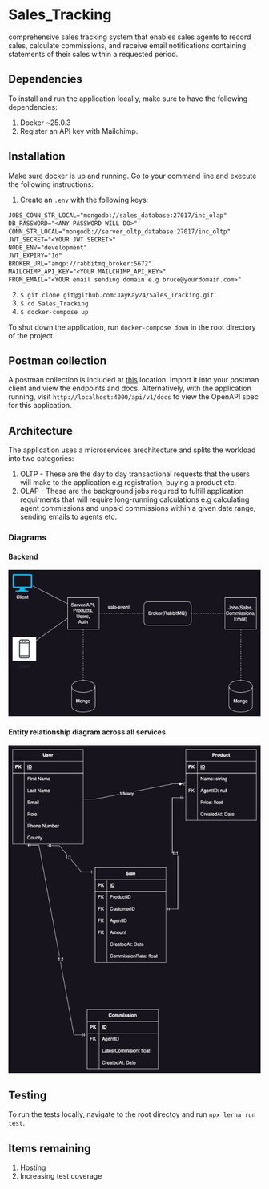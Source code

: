 # Sales_Tracking
comprehensive sales tracking system that enables sales agents to record sales, calculate commissions, and receive email notifications containing statements of their sales within a requested period.

## Dependencies
To install and run the application locally, make sure to have the following dependencies:

1. Docker ~25.0.3
2. Register an API key with Mailchimp.

## Installation

Make sure docker is up and running. Go to your command line and execute the following instructions:
1. Create an `.env` with the following keys:
  ```
  JOBS_CONN_STR_LOCAL="mongodb://sales_database:27017/inc_olap"
  DB_PASSWORD="<ANY PASSWORD WILL DO>"
  CONN_STR_LOCAL="mongodb://server_oltp_database:27017/inc_oltp"
  JWT_SECRET="<YOUR JWT SECRET>"
  NODE_ENV="development"
  JWT_EXPIRY="1d"
  BROKER_URL="amqp://rabbitmq_broker:5672"
  MAILCHIMP_API_KEY="<YOUR MAILCHIMP_API_KEY>"
  FROM_EMAIL="<YOUR email sending domain e.g bruce@yourdomain.com>"
  ```
2. `$ git clone git@github.com:JayKay24/Sales_Tracking.git`
3. `$ cd Sales_Tracking`
4. `$ docker-compose up`

To shut down the application, run `docker-compose down` in the root directory of the project.

## Postman collection
A postman collection is included at [this](./docs/postman/Sales%20Tracking%20System.postman_collection.json) location. Import it into your postman client and view the endpoints and docs.
Alternatively, with the application running, visit `http://localhost:4000/api/v1/docs` to view the OpenAPI spec for this application.

## Architecture

The application uses a microservices arechitecture and splits the workload into two categories:

1. OLTP - These are the day to day transactional requests that the users will make to the application e.g registration, buying a product etc.
2. OLAP - These are the background jobs required to fulfill application requirments that will require long-running calculations e.g calculating agent
  commissions and unpaid commissions within a given date range, sending emails to agents etc.

### Diagrams
#### Backend
![Backend](./docs/diagrams/backend_architecture.png)

#### Entity relationship diagram across all services
![ER](./docs/diagrams/ER_diagram.png)

## Testing
To run the tests locally, navigate to the root directoy and run `npx lerna run test`.

## Items remaining
1. Hosting
2. Increasing test coverage